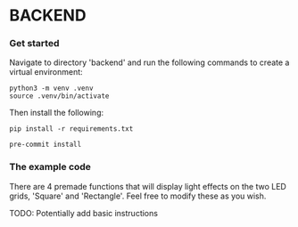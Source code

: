 # BACKEND

### Get started 

Navigate to directory 'backend' and run the following commands to create a virtual environment: 

```
python3 -m venv .venv
source .venv/bin/activate
```

Then install the following: 

```
pip install -r requirements.txt

pre-commit install

```

### The example code

There are 4 premade functions that will display light effects on the two LED grids, 'Square' and 'Rectangle'. Feel free to modify these as you wish. 

TODO: Potentially add basic instructions
